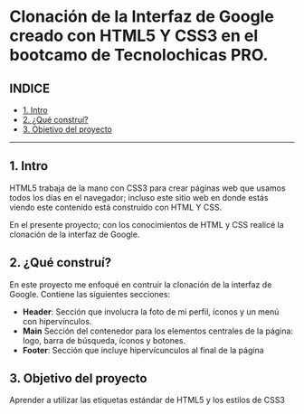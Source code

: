 # Clonación de la Interfaz de Google creado con HTML5 Y CSS3 en el bootcamo de Tecnolochicas PRO.
## INDICE

* [1. Intro](https://github.com/Lorena-A-Melendez/clonaciondegoogle/blob/main/README.md#1-intro)
* [2. ¿Qué construí?](#)
* [3. Objetivo del proyecto](#)

****

## 1. Intro 
HTML5 trabaja de la mano con CSS3 para crear páginas web que usamos todos los días en el navegador; incluso este sitio web en donde estás viendo este contenido está construido con HTML Y CSS.

En el presente proyecto; con los conocimientos de HTML y CSS realicé la clonación de la interfaz de Google. 

## 2. ¿Qué construí?
En este proyecto me enfoqué en contruir la clonación de la interfaz de Google.
Contiene las siguientes secciones: 
* **Header**: Sección que involucra la foto de mi perfil, íconos y un menú con hipervínculos. 
* **Main** Sección del contenedor para los elementos centrales de la página: logo, barra de búsqueda, íconos y botones.
* **Footer**: Sección que incluye hipervícunculos al final de la página 

## 3. Objetivo del proyecto 
Aprender a utilizar las etiquetas estándar de HTML5 y los estilos  de CSS3
